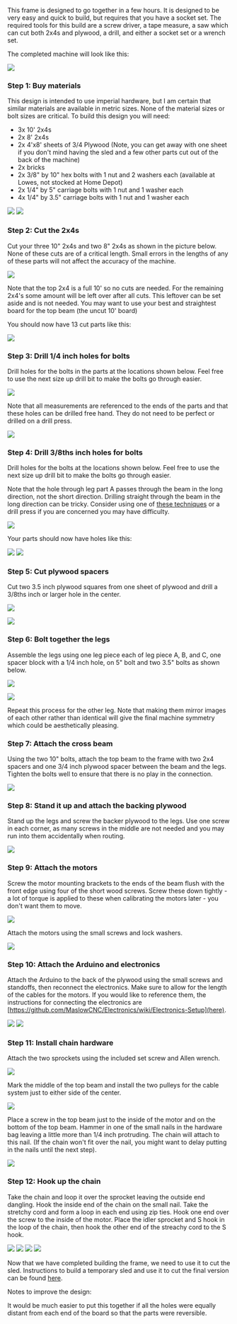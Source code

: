 This frame is designed to go together in a few hours. It is designed to be very easy and quick to build, but requires that you have a socket set. The required tools for this build are a screw driver, a tape measure, a saw which can cut both 2x4s and plywood, a drill, and either a socket set or a wrench set. 

The completed machine will look like this:

![](https://raw.githubusercontent.com/MaslowCommunityGarden/Bolt-Together-Maslow-Frame/master/Pictures/Design%20Overview.jpg)

### Step 1: Buy materials

This design is intended to use imperial hardware, but I am certain that similar materials are available in metric sizes. None of the material sizes or bolt sizes are critical. To build this design you will need:

* 3x 10' 2x4s
* 2x 8'  2x4s
* 2x 4'x8' sheets of 3/4 Plywood (Note, you can get away with one sheet if you don't mind having the sled and a few other parts cut out of the back of the machine)
* 2x bricks
* 2x 3/8" by 10" hex bolts with 1 nut and 2 washers each (available at Lowes, not stocked at Home Depot)
* 2x 1/4" by 5" carriage bolts with 1 nut and 1 washer each
* 4x 1/4" by 3.5" carriage bolts with 1 nut and 1 washer each

![](https://raw.githubusercontent.com/MaslowCommunityGarden/Bolt-Together-Maslow-Frame/master/Pictures/Hardware%20to%20Buy.jpg)
![](https://raw.githubusercontent.com/MaslowCommunityGarden/Bolt-Together-Maslow-Frame/master/Pictures/2x4s%20to%20Buy.jpg)
 
### Step 2: Cut the 2x4s

Cut your three 10" 2x4s and two 8" 2x4s as shown in the picture below. None of these cuts are of a critical length. Small errors in the lengths of any of these parts will not affect the accuracy of the machine.

![](https://raw.githubusercontent.com/MaslowCommunityGarden/Bolt-Together-Maslow-Frame/master/Pictures/Cut%20List.PNG)

Note that the top 2x4 is a full 10' so no cuts are needed. For the remaining 2x4's some amount will be left over after all cuts. This leftover can be set aside and is not needed. You may want to use your best and straightest board for the top beam (the uncut 10' board)

You should now have 13 cut parts like this:

![](https://raw.githubusercontent.com/MaslowCommunityGarden/Bolt-Together-Maslow-Frame/master/Pictures/2x4s%20Cut.jpg)

### Step 3: Drill 1/4 inch holes for bolts

Drill holes for the bolts in the parts at the locations shown below. Feel free to use the next size up drill bit to make the bolts go through easier.

![](https://raw.githubusercontent.com/MaslowCommunityGarden/Bolt-Together-Maslow-Frame/master/Pictures/1-4%20Drill%20List.PNG)

Note that all measurements are referenced to the ends of the parts and that these holes can be drilled free hand. They do not need to be perfect or drilled on a drill press.

![](https://raw.githubusercontent.com/MaslowCommunityGarden/Bolt-Together-Maslow-Frame/master/Pictures/1-4%20inch%20holes.jpg)

### Step 4: Drill 3/8ths inch holes for bolts

Drill holes for the bolts at the locations shown below. Feel free to use the next size up drill bit to make the bolts go through easier.

Note that the hole through leg part A passes through the beam in the long direction, not the short direction.  Drilling straight through the beam in the long direction can be tricky.  Consider using one of [these techniques](https://www.popularmechanics.com/home/how-to-plans/how-to/gmp1534/3-tips-for-drilling-super-straight-holes/) or a drill press if you are concerned you may have difficulty.  

![](https://raw.githubusercontent.com/MaslowCommunityGarden/Bolt-Together-Maslow-Frame/master/Pictures/3-8ths%20Drill%20List.PNG)

Your parts should now have holes like this:

![](https://raw.githubusercontent.com/MaslowCommunityGarden/Bolt-Together-Maslow-Frame/master/Pictures/3-8th%20holes.jpg)
![](https://raw.githubusercontent.com/MaslowCommunityGarden/Bolt-Together-Maslow-Frame/master/Pictures/3-8ths%20holes%20closeup.jpg)

### Step 5: Cut plywood spacers

Cut two 3.5 inch plywood squares from one sheet of plywood and drill a 3/8ths inch or larger hole in the center. 

![](https://raw.githubusercontent.com/MaslowCommunityGarden/Bolt-Together-Maslow-Frame/master/Pictures/Plywood%20Spacer.PNG)

![](https://raw.githubusercontent.com/MaslowCommunityGarden/Bolt-Together-Maslow-Frame/master/Pictures/Plywood%20Spacer%20Cut.jpg)

### Step 6: Bolt together the legs

Assemble the legs using one leg piece each of leg piece A, B, and C, one spacer block with a 1/4 inch hole, on 5" bolt and two 3.5" bolts as shown below.

![](https://raw.githubusercontent.com/MaslowCommunityGarden/Bolt-Together-Maslow-Frame/master/Pictures/Leg%20Assembly.PNG)

![](https://raw.githubusercontent.com/MaslowCommunityGarden/Bolt-Together-Maslow-Frame/master/Pictures/Legs%20Assembled.jpg)

Repeat this process for the other leg. Note that making them mirror images of each other rather than identical will give the final machine symmetry which could be aesthetically pleasing.

### Step 7: Attach the cross beam

Using the two 10" bolts, attach the top beam to the frame with two 2x4 spacers and one 3/4 inch plywood spacer between the beam and the legs. Tighten the bolts well to ensure that there is no play in the connection.

![](https://raw.githubusercontent.com/MaslowCommunityGarden/Bolt-Together-Maslow-Frame/master/Pictures/Top%20Beam%20Attached.jpg)

### Step 8: Stand it up and attach the backing plywood

Stand up the legs and screw the backer plywood to the legs. Use one screw in each corner, as many screws in the middle are not needed and you may run into them accidentally when routing. 

![](https://raw.githubusercontent.com/MaslowCommunityGarden/Bolt-Together-Maslow-Frame/master/Pictures/Plywood%20Attached.jpg)

### Step 9: Attach the motors

Screw the motor mounting brackets to the ends of the beam flush with the front edge using four of the short wood screws. Screw these down tightly - a lot of torque is applied to these when calibrating the motors later - you don't want them to move.

![](https://github.com/MaslowCNC/Mechanics/tree/master/Documentation/The%20Bolt%20Together%20Frame)

Attach the motors using the small screws and lock washers.

![](https://raw.githubusercontent.com/MaslowCommunityGarden/Bolt-Together-Maslow-Frame/master/Pictures/Motor%20Attached.jpg)

### Step 10: Attach the Arduino and electronics

Attach the Arduino to the back of the plywood using the small screws and standoffs, then reconnect the electronics. Make sure to allow for the length of the cables for the motors. If you would like to reference them, the instructions for connecting the electronics are [https://github.com/MaslowCNC/Electronics/wiki/Electronics-Setup](here).

![](https://raw.githubusercontent.com/MaslowCommunityGarden/Bolt-Together-Maslow-Frame/master/Pictures/Arduino%20Mounting%20Screws.jpeg)
![](https://raw.githubusercontent.com/MaslowCommunityGarden/Bolt-Together-Maslow-Frame/master/Pictures/Arduino%20In%20Place.jpg)

### Step 11: Install chain hardware

Attach the two sprockets using the included set screw and Allen wrench.

![](https://raw.githubusercontent.com/MaslowCommunityGarden/Bolt-Together-Maslow-Frame/master/Pictures/Sprockets%20Installed.jpg)

Mark the middle of the top beam and install the two pulleys for the cable system just to either side of the center.

![](https://raw.githubusercontent.com/MaslowCommunityGarden/Bolt-Together-Maslow-Frame/master/Pictures/Bungee%20idlers.jpg)

Place a screw in the top beam just to the inside of the motor and on the bottom of the top beam. Hammer in one of the small nails in the hardware bag leaving a little more than 1/4 inch protruding. The chain will attach to this nail. (If the chain won't fit over the nail, you might want to delay putting in the nails until the next step).

![](https://raw.githubusercontent.com/MaslowCommunityGarden/Bolt-Together-Maslow-Frame/master/Pictures/Closeup%20of%20Nail%20and%20Screw.jpg)

### Step 12: Hook up the chain

Take the chain and loop it over the sprocket leaving the outside end dangling. Hook the inside end of the chain on the small nail.  Take the stretchy cord and form a loop in each end using zip ties. Hook one end over the screw to the inside of the motor. Place the idler sprocket and S hook in the loop of the chain, then hook the other end of the streachy cord to the S hook.

![](https://raw.githubusercontent.com/MaslowCommunityGarden/Bolt-Together-Maslow-Frame/master/Pictures/System%20Overview.jpg)
![](https://raw.githubusercontent.com/MaslowCommunityGarden/Bolt-Together-Maslow-Frame/master/Pictures/Chain%20Over%20Motor.jpg)
![](https://raw.githubusercontent.com/MaslowCommunityGarden/Bolt-Together-Maslow-Frame/master/Pictures/Chain%20Idler.jpg)
![](https://raw.githubusercontent.com/MaslowCommunityGarden/Bolt-Together-Maslow-Frame/master/Pictures/Bungee%20on%20idlers.jpg)


Now that we have completed building the frame, we need to use it to cut the sled. Instructions to build a temporary sled and use it to cut the final version can be found [here](http://maslowcommunitygarden.org/Maslow-Ring-System.html?instructions=true).


Notes to improve the design:

   It would be much easier to put this together if all the holes were equally distant from each end of the board so that the parts were reversible. 
